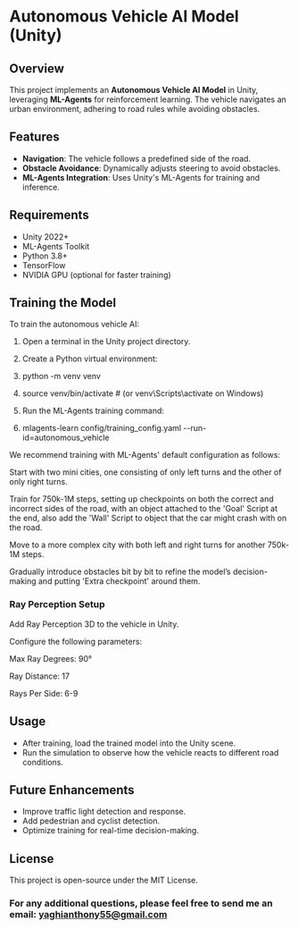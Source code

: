 # Autonomous Vehicle AI Model (Unity)

## Overview
This project implements an **Autonomous Vehicle AI Model** in Unity, leveraging **ML-Agents** for reinforcement learning. The vehicle navigates an urban environment, adhering to road rules while avoiding obstacles.

## Features
- **Navigation**: The vehicle follows a predefined side of the road.
- **Obstacle Avoidance**: Dynamically adjusts steering to avoid obstacles.
- **ML-Agents Integration**: Uses Unity's ML-Agents for training and inference.

## Requirements
- Unity 2022+
- ML-Agents Toolkit
- Python 3.8+
- TensorFlow
- NVIDIA GPU (optional for faster training)

## Training the Model

To train the autonomous vehicle AI:

1. Open a terminal in the Unity project directory.

2. Create a Python virtual environment:

3. python -m venv venv

4. source venv/bin/activate  # (or venv\Scripts\activate on Windows)

5. Run the ML-Agents training command:

6. mlagents-learn config/training_config.yaml --run-id=autonomous_vehicle

We recommend training with ML-Agents' default configuration as follows:

Start with two mini cities, one consisting of only left turns and the other of only right turns.

Train for 750k-1M steps, setting up checkpoints on both the correct and incorrect sides of the road, with an object attached to the 'Goal' Script at the end, also add the 'Wall' Script to object that the car might crash with on the road.

Move to a more complex city with both left and right turns for another 750k-1M steps.

Gradually introduce obstacles bit by bit to refine the model’s decision-making and putting 'Extra checkpoint' around them.

### Ray Perception Setup

Add Ray Perception 3D to the vehicle in Unity.

Configure the following parameters:

Max Ray Degrees: 90°

Ray Distance: 17

Rays Per Side: 6-9

## Usage
- After training, load the trained model into the Unity scene.
- Run the simulation to observe how the vehicle reacts to different road conditions.

## Future Enhancements
- Improve traffic light detection and response.
- Add pedestrian and cyclist detection.
- Optimize training for real-time decision-making.

## License
This project is open-source under the MIT License.

### For any additional questions, please feel free to send me an email: yaghianthony55@gmail.com

